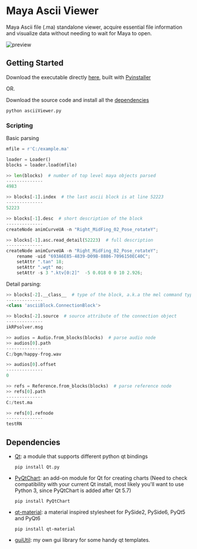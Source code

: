 # Maya Ascii Viewer

Maya Ascii file (.ma) standalone viewer, acquire essential file information
and visualize data without needing to wait for Maya to open.

![preview](https://i.imgur.com/HFitkdR.png)

## Getting Started

Download the executable directly [here](), built with [Pyinstaller](https://pyinstaller.org/en/stable/)

OR.

Download the source code and install all the [dependencies](#dependencies)

```
python asciiViewer.py
```

### Scripting

Basic parsing

```python
mfile = r'C:/example.ma'

loader = Loader()
blocks = loader.load(mfile)
```

```python
>> len(blocks)  # number of top level maya objects parsed
--------------
4983  
```

```python
>> blocks[-1].index  # the last ascii block is at line 52223
--------------
52223 

>> blocks[-1].desc  # short description of the block
--------------
createNode animCurveUA -n "Right_MidFing_02_Pose_rotateY";

>> blocks[-1].asc.read_detail(52223)  # full description
--------------
createNode animCurveUA -n "Right_MidFing_02_Pose_rotateY";
	rename -uid "693A6E85-4839-D09B-8886-7096150EC40C";
	setAttr ".tan" 18;
	setAttr ".wgt" no;
	setAttr -s 3 ".ktv[0:2]"  -5 0.018 0 0 10 2.926;
```

Detail parsing:
```python
>> blocks[-2].__class__  # type of the block, a.k.a the mel command type
--------------
<class 'asciiBlock.ConnectionBlock'>

>> blocks[-2].source  # source attribute of the connection object
--------------
ikRPsolver.msg
```

```python
>> audios = Audio.from_blocks(blocks)  # parse audio node
>> audios[0].path
--------------
C:/bgm/happy-frog.wav

>> audios[0].offset
--------------
0
```

```python
>> refs = Reference.from_blocks(blocks)  # parse reference node
>> refs[0].path
--------------
C:/test.ma

>> refs[0].refnode
--------------
testRN
```

## Dependencies

- [Qt](https://github.com/mottosso/Qt.py): a module that supports different
python qt bindings
    ```
    pip install Qt.py
    ```

- [PyQtChart](https://pypi.org/project/PyQtChart/): an add-on module for Qt
for creating charts (Need to check compatibility with your current Qt install,
most likely you'll want to use Python 3, since PyQtChart is added after Qt 5.7)
    ```
    pip install PyQtChart
    ```

- [qt-material](https://github.com/UN-GCPDS/qt-material): a
material inspired stylesheet for PySide2, PySide6, PyQt5 and PyQt6
  ```
  pip install qt-material
  ```

- [guiUtil](https://github.com/leixingyu/guiUtil):
my own gui library for some handy qt templates.
